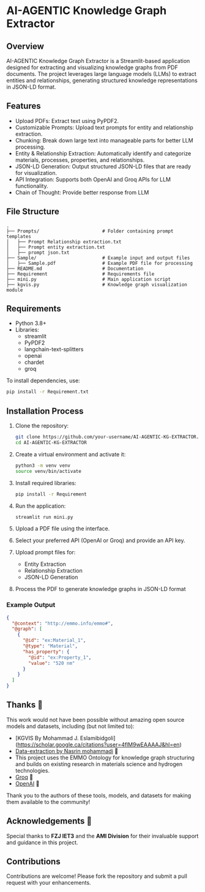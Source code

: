 # AI-AGENTIC Knowledge Graph Extractor

## Overview

AI-AGENTIC Knowledge Graph Extractor is a Streamlit-based application designed for extracting and visualizing knowledge graphs from PDF documents. The project leverages large language models (LLMs) to extract entities and relationships, generating structured knowledge representations in JSON-LD format.

## Features

- Upload PDFs: Extract text using PyPDF2.
- Customizable Prompts: Upload text prompts for entity and relationship extraction.
- Chunking: Break down large text into manageable parts for better LLM processing.
- Entity & Relationship Extraction: Automatically identify and categorize materials, processes, properties, and relationships.
- JSON-LD Generation: Output structured JSON-LD files that are ready for visualization.
- API Integration: Supports both OpenAI and Groq APIs for LLM functionality.
- Chain of Thought: Provide better response from LLM


## File Structure

```
.
├── Prompts/                       # Folder containing prompt templates
│   ├── Prompt Relationship extraction.txt
│   ├── Prompt entity extraction.txt
│   ├── prompt json.txt
├── Sample/                        # Example input and output files
│   ├── Sample.pdf                 # Example PDF file for processing
├── README.md                      # Documentation
├── Requirement                    # Requirements file
├── mini.py                        # Main application script
├── kgvis.py                       # Knowledge graph visualization module
```

## Requirements

- Python 3.8+
- Libraries:
  - streamlit
  - PyPDF2
  - langchain-text-splitters
  - openai
  - chardet
  - groq

To install dependencies, use:
```bash
pip install -r Requirement.txt
```

## Installation Process

1. Clone the repository:
   ```bash
   git clone https://github.com/your-username/AI-AGENTIC-KG-EXTRACTOR.git
   cd AI-AGENTIC-KG-EXTRACTOR
   ```

2. Create a virtual environment and activate it:
   ```bash
   python3 -m venv venv
   source venv/bin/activate
   ```

3. Install required libraries:
   ```bash
   pip install -r Requirement
   ```

4. Run the application:
   ```bash
   streamlit run mini.py
   ```

1. Upload a PDF file using the interface.
2. Select your preferred API (OpenAI or Groq) and provide an API key.
3. Upload prompt files for:
   - Entity Extraction
   - Relationship Extraction
   - JSON-LD Generation
4. Process the PDF to generate knowledge graphs in JSON-LD format

### Example Output

```json
{
  "@context": "http://emmo.info/emmo#",
  "@graph": [
    {
      "@id": "ex:Material_1",
      "@type": "Material",
      "has_property": {
        "@id": "ex:Property_1",
        "value": "520 nm"
      }
    }
  ]
}
```

## Thanks 🙏
This work would not have been possible without amazing open source models and datasets, including (but not limited to):


   - [KGVIS By Mohammad J. Eslamibidgoli] (https://scholar.google.ca/citations?user=4flM9wEAAAAJ&hl=en)
   - [Data-extraction by Nasrin mohammadi](https://github.com/Nasrin-mohammadi/data-extraction) 📄
   - This project uses the EMMO Ontology for knowledge graph structuring and builds on existing research in materials science and hydrogen technologies.
   - [Groq](https://groq.com) 🤖
   - [OpenAI](https://platform.openai.com/docs/api-reference/introduction) 🤖
     

Thank you to the authors of these tools, models, and datasets for making them available to the community!


## Acknowledgements 💌
Special thanks to **FZJ IET3** and the **AMI Division** for their invaluable support and guidance in this project.



## Contributions

Contributions are welcome! Please fork the repository and submit a pull request with your enhancements.

